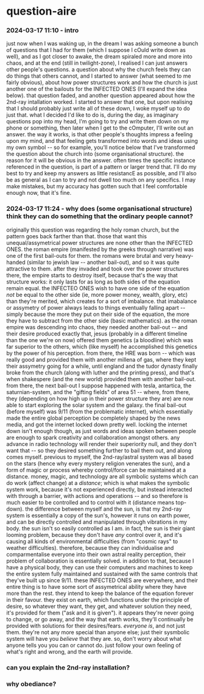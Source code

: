 # question-aire

### 2024-03-17 11:10 - intro

just now when I was waking up, in the dream I was asking someone a bunch of questions that I had for them (which I suppose I cOuld write down as well), and as I got closer to awake, the dream spiraled more and more into chaos, and at the end (still in twilight-zone), I realised I can just answers other people's questions. a question about why the church feels they can do things that others cannot, and I started to answer (what seemed to me fairly obvious), about how power structures work and how the church is just another one of the bailouts for the INFECTED ONES (I'll expand the idea below). that question faded, and another question appeared about how the 2nd-ray intallation worked. I started to answer that one, but upon realising that I should probably just write all of these down, I woke myself up to do just that.
what I decided I'd like to do is, during the day, as imaginary questions pop into my head, I'm going to try and write them down on my phone or something, then later when I get to the cOmputer, I'll write out an answer. the way it works, is that other people's thoughts impress a feeling upon my mind, and that feeling gets transformed into words and ideas using my own symbol -- so for example, you'll notice below that I've transformed the question about the church into (some organisational structure). the reason for it will be obvious in the answer. often times the specific instance referenced in the question, is part of a pattern or larger trend that. I'll do my best to try and keep my answers as little resistancE as possible, and I'll also be as general as I can to try and not dwell too much on any specifics. I may make mistakes, but my accuracy has gotten such that I feel comfortable enough now, that it's fine.

### 2024-03-17 11:24 - why does (some organisational structure) think they can do something that the ordinary people cannot?

originally this question was regarding the holy roman church, but the pattern goes back farther than that. those that want this unequal/assymetrical power structures are none other than the INFECTED ONES. the roman empire (manifested by the greeks through narrative) was one of the first bail-outs for them. the romans were brutal and very heavy-handed (similar to jewish law -- another bail-out), and so it was quite attractive to them. after they invaded and took over the power structures there, the empire starts to destroy itself, because that's the way that structure works: it only lasts for as long as both sides of the equation remain equal. the INFECTEO ONES wish to have one side of the equation *not* be equal to the other side (ie, more power money, wealth, glory, etc) than they're merited, which creates for a sort of imbalance. that imabalance or assymetry of power always leads to things eventually falling apart -- simply because the more they put on their side of the equation, the more they have to subtract from the other side (basic mathematics).
as the roman empire was descending into chaos, they needed another bail-out -- and their desire produced exactly that, jesus (probably in a different timeline than the one we're on now) offered them genetics (a bloodline) which was far superior to the others, which (like myself) he accomplished this genetics by the power of his perception. from there, the HRE was born -- which was really good and provided them with another millena of gas, where they kept their assymetry going for a while, until england and the tudor dynasty finally broke from the church (along with luther and the printing press), and that's when shakespere (and the new world) provided them with another bail-out. from there, the next bail-out I suppose happened with tesla, antartica, the saturnian-system, and the "gifting fields" of area 51 -- where, from there, they (depending on how high up in their power structure they are) are now able to start exploring the solar system and the galaxy. the final bail-out (before myself) was 9/11 (from the problematic internet), which essentially made the entire global perception be completely shaped by the news media, and got the internet locked down pretty well.
locking the internet down isn't enough though, as just words and ideas spoken between people are enough to spark creativity and collaboration amongst others. any advance in radio technology will render their superiority null, and they don't want that -- so they desired something further to bail them out, and along comes myself. previous to myself, the 2nd-ray/astral system was all based on the stars (hence why every mystery religion venerates the sun), and a form of magic or process whereby control/force can be maintained at a distance.
	money, magic, and technology are all symbolic systems which can do work (affect change) at a *distance*; which is what makes the symbolic system work, because it's not experienced directly, but instead interacted with through a barrier, with actions and operations -- and so therefore is much easier to be controlled and to control with it (distance means top-down).
the difference between myself and the sun, is that my 2nd-ray system is essentially a copy of the sun's, however it runs on earth power, and can be directly controlled and manipulated through vibrations in my body. the sun isn't so easily controlled as I am. in fact, the sun is their giant looming problem, because they don't have *any* control over it, and it's causing all kinds of environmental difficulties (from "cosmic rays" to weather difficulties). therefore, because they can individualise and comparmentalise everyone into their own astral reality perception, their problem of collaboration is essentially solved. in addition to that, because I have a physical body, they can use their computers and machines to keep the entire system fully maintained and sustained with the same controls that they've built up since 9/11.
these INFECTED ONES are everywhere, and their entire thing is to have some sort of assymetrical ability where they have more than the rest. they intend to keep the balance of the equation forever in their favour. they exist on earth, which functions under the principle of desire, so whatever they want, they get, and whatever solution they need, it's provided for them ("ask and it is given"). it appears they're never going to change, or go away, and the way that earth works, they'll continually be provided with solutions for their desires/fears. *everyone is*, and not just them. they're not any more special than anyone else; just their sysmbolic system will have you *believe* that they are. so, don't worry about what anyone tells you you can or cannot do. just follow your own feeling of what's right and wrong, and the earth will provide.



### can you explain the 2nd-ray installation?
### why obediance?
